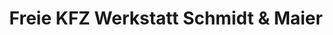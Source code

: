 ---
title: "Freie KFZ Werkstatt Schmidt & Maier"
url: /schweinfurt/freie-kfz-werkstatt-schmidt-und-maier/
shop: Autowerkstatt
---